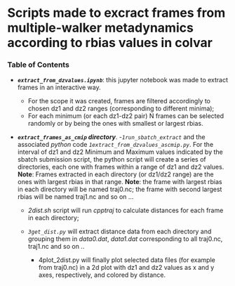 # Scripts made to excract frames from multiple-walker metadynamics according to rbias values in colvar

### Table of Contents

- ***`extract_from_dzvalues.ipynb`***: this jupyter notebook was made to extract frames in an interactive way.
	- For the scope it was created, frames are filtered accordingly to chosen dz1 and dz2 ranges (corresponding to different minima);
	- For each minimum (or each dz1-dz2 pair) N frames can be selected randomly or by being the ones with smallest or largest rbias. 


- ***`extract_frames_as_cmip` directory***. 
	-_`1run_sbatch_extract`_ and the associated _python_ code  _`1extract_from_dzvalues_ascmip.py`_. For the interval of dz1 and dz2 Minimum and Maximum values indicated by the sbatch submission script, the python script will create a series of directories, each one with frames within a range of dz1 and dz2 values. 
**Note**: Frames extracted in each directory (or dz1/dz2 range) are the ones with largest rbias in that range.
**Note**: the frame with largest rbias in each directory will be named traj0.nc; the frame with second largest rbias will be named traj1.nc and so on ...

	- _2dist.sh_ script will run _cpptraj_ to calculate distances for each frame in each directory;

	- _`3get_dist.py`_ will extract distance data from each directory and grouping them in _data0.dat_, _data1.dat_ corresponding to all traj0.nc, traj1.nc and so on ..

        - 4plot_2dist.py will finally plot selected data files (for example from traj0.nc) in a 2d plot with dz1 and dz2 values as x and y axes, respectively, and colored by distance.

